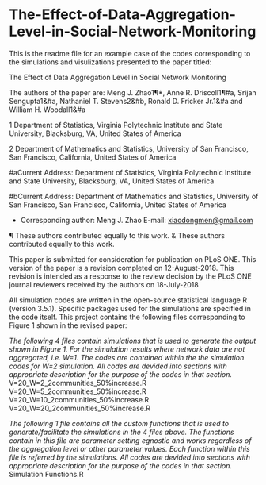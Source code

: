 # The-Effect-of-Data-Aggregation-Level-in-Social-Network-Monitoring

This is the readme file for an example case of the codes corresponding to the simulations and visulizations presented to the paper titled:

The Effect of Data Aggregation Level in Social Network Monitoring

The authors of the paper are: 
Meng J. Zhao1¶*, Anne R. Driscoll1¶#a, Srijan Sengupta1&#a, Nathaniel T. Stevens2&#b, Ronald D. Fricker Jr.1&#a and William H. Woodall1&#a



1 Department of Statistics, Virginia Polytechnic Institute and State University, Blacksburg, VA, United States of America

2 Department of Mathematics and Statistics, University of San Francisco, San Francisco, California, United States of America

#aCurrent Address: Department of Statistics, Virginia Polytechnic Institute and State University, Blacksburg, VA, United States of America

#bCurrent Address: Department of Mathematics and Statistics, University of San Francisco, San Francisco, California, United States of America

* Corresponding author: Meng J. Zhao
E-mail: xiaodongmen@gmail.com


¶ These authors contributed equally to this work.
& These authors contributed equally to this work.


This paper is submitted for consideration for publication on PLoS ONE.
This version of the paper is a revision completed on 12-August-2018. This revision is intended as a response to the review decision by the PLoS ONE journal reviewers received by the authors on 18-July-2018

All simulation codes are written in the open-source statistical language R (version 3.5.1). Specific packages used for the simulations are specified in the code itself. 
This project contains the following files corresponding to Figure 1 shown in the revised paper:

*The following 4 files contain simulations that is used to generate the output shown in Figure 1. For the simulation results where network data are not aggregated, i.e. W=1. The codes are contained within the the simulation codes for W=2 simulation.
All codes are devided into sections with appropriate description for the purpose of the codes in that section.*
V=20_W=2_2communities_50%increase.R
V=20_W=5_2communities_50%increase.R
V=20_W=10_2communities_50%increase.R
V=20_W=20_2communities_50%increase.R

*The following 1 file contains all the custom functions that is used to generate/facilitate the simulations in the 4 files above. The functions contain in this file are parameter setting egnostic and works regardless of the aggregation level or other parameter values. Each function within this file is referred by the simulations.
All codes are devided into sections with appropriate description for the purpose of the codes in that section.*
Simulation Functions.R
